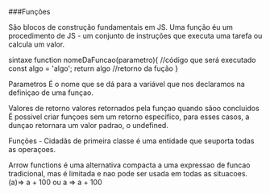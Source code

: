 ###Funções

São blocos de construção fundamentais em JS. Uma função éu um procedimento de JS - um conjunto de instruções que executa uma tarefa ou calcula um valor.

sintaxe
function nomeDaFuncao(parametro){
//código que será executado
const algo = 'algo';
return algo //retorno da fução
}

Parametros
É o nome que se dá para a variável que nos declaramos na definiçao de uma funçao.

Valores de retorno
valores retornados pela funçao quando sãoo concluidos
É possivel criar funçoes sem um retorno especifico, para esses casos, a dunçao retornara um valor padrao, o undefined.

Funções - Cidadãs de primeira classe
é uma entidade que seuporta todas as operaçoes.

Arrow functions
é uma alternativa compacta a uma expressao de funcao tradicional, mas é limitada e nao pode ser usada em todas as situacoes.
(a)=> a + 100 ou a => a + 100

